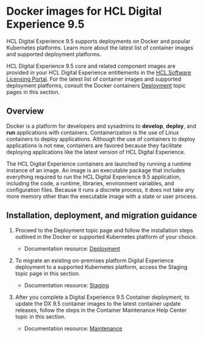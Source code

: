 # Docker images for HCL Digital Experience 9.5

HCL Digital Experience 9.5 supports deployments on Docker and popular Kubernetes platforms. Learn more about the latest list of container images and supported deployment platforms.

HCL Digital Experience 9.5 core and related component images are provided in your HCL Digital Experience entitlements in the [HCL Software Licensing Portal](https://www.hcltech.com/software/support/release). For the latest list of container images and supported deployment platforms, consult the Docker containers [Deployment](../container_deployment/index.md) topic pages in this section.

## Overview

Docker is a platform for developers and sysadmins to **develop**, **deploy**, and **run** applications with containers. Containerization is the use of Linux containers to deploy applications. Although the use of containers to deploy applications is not new, containers are favored because they facilitate deploying applications like the latest version of HCL Digital Experience.

The HCL Digital Experience containers are launched by running a runtime instance of an image. An image is an executable package that includes everything required to run the HCL Digital Experience 9.5 application, including the code, a runtime, libraries, environment variables, and configuration files. Because it runs a discrete process, it does not take any more memory other than the executable image with a state or user process.

## Installation, deployment, and migration guidance

1.  Proceed to the Deployment topic page and follow the installation steps outlined in the Docker or supported Kubernetes platform of your choice.

    -   Documentation resource: [Deployment](../container_deployment/index.md) 

2.  To migrate an existing on-premises platform Digital Experience deployment to a supported Kubernetes platform, access the Staging topic page in this section.

    -   Documentation resource: [Staging](../../../deployment/manage/container_configuration/container_staging.md)

3.  After you complete a Digital Experience 9.5 Container deployment, to update the DX 9.5 container images to the latest container update releases, follow the steps in the Container Maintenance Help Center topic in this section.

    -   Documentation resource: [Maintenance](https://help.hcltechsw.com/digital-experience/9.5/containerization/maintenance.html)<!-- (../containerization/maintenance.md) -->

<!-- ???info "Related information"
    - [Maintenance](../containerization/maintenance.md)
    - [Staging](../containerization/container_staging.md) -->